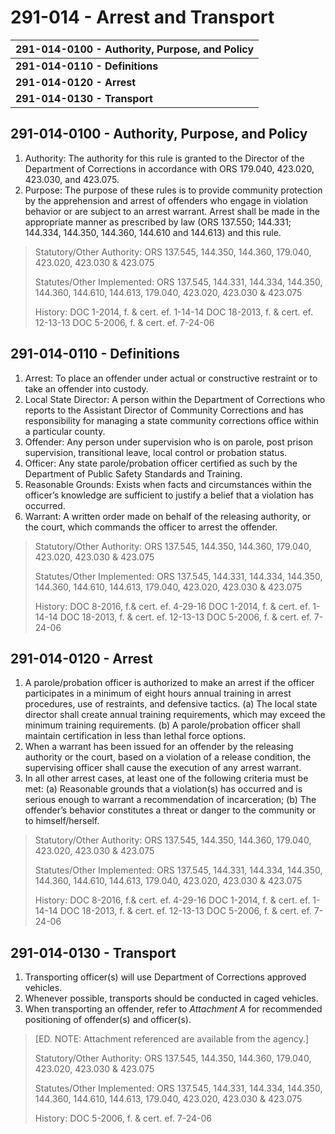 # 291-014 - Arrest and Transport

| **291-014-0100 - Authority, Purpose, and Policy** |
| :--- |
| **291-014-0110 - Definitions** |
| **291-014-0120 - Arrest** |
| **291-014-0130 - Transport** |

## 291-014-0100 - Authority, Purpose, and Policy

1. Authority: The authority for this rule is granted to the Director of the Department of Corrections in accordance with ORS 179.040, 423.020, 423.030, and 423.075. 
2. Purpose: The purpose of these rules is to provide community protection by the apprehension and arrest of offenders who engage in violation behavior or are subject to an arrest warrant. Arrest shall be made in the appropriate manner as prescribed by law \(ORS 137.550; 144.331; 144.334, 144.350, 144.360, 144.610 and 144.613\) and this rule.

> Statutory/Other Authority: ORS 137.545, 144.350, 144.360, 179.040, 423.020, 423.030 & 423.075 
>
> Statutes/Other Implemented: ORS 137.545, 144.331, 144.334, 144.350, 144.360, 144.610, 144.613, 179.040, 423.020, 423.030 & 423.075 
>
> History: DOC 1-2014, f. & cert. ef. 1-14-14 DOC 18-2013, f. & cert. ef. 12-13-13 DOC 5-2006, f. & cert. ef. 7-24-06

## 291-014-0110 - Definitions

1. Arrest: To place an offender under actual or constructive restraint or to take an offender into custody. 
2. Local State Director: A person within the Department of Corrections who reports to the Assistant Director of Community Corrections and has responsibility for managing a state community corrections office within a particular county. 
3. Offender: Any person under supervision who is on parole, post prison supervision, transitional leave, local control or probation status. 
4. Officer: Any state parole/probation officer certified as such by the Department of Public Safety Standards and Training. 
5. Reasonable Grounds: Exists when facts and circumstances within the officer’s knowledge are sufficient to justify a belief that a violation has occurred. 
6. Warrant: A written order made on behalf of the releasing authority, or the court, which commands the officer to arrest the offender.

> Statutory/Other Authority: ORS 137.545, 144.350, 144.360, 179.040, 423.020, 423.030 & 423.075 
>
> Statutes/Other Implemented: ORS 137.545, 144.331, 144.334, 144.350, 144.360, 144.610, 144.613, 179.040, 423.020, 423.030 & 423.075 
>
> History: DOC 8-2016, f.& cert. ef. 4-29-16 DOC 1-2014, f. & cert. ef. 1-14-14 DOC 18-2013, f. & cert. ef. 12-13-13 DOC 5-2006, f. & cert. ef. 7-24-06

## 291-014-0120 - Arrest

1. A parole/probation officer is authorized to make an arrest if the officer participates in a minimum of eight hours annual training in arrest procedures, use of restraints, and defensive tactics.  \(a\) The local state director shall create annual training requirements, which may exceed the minimum training requirements.  \(b\) A parole/probation officer shall maintain certification in less than lethal force options. 
2. When a warrant has been issued for an offender by the releasing authority or the court, based on a violation of a release condition, the supervising officer shall cause the execution of any arrest warrant. 
3. In all other arrest cases, at least one of the following criteria must be met:  \(a\) Reasonable grounds that a violation\(s\) has occurred and is serious enough to warrant a recommendation of incarceration;  \(b\) The offender’s behavior constitutes a threat or danger to the community or to himself/herself.

> Statutory/Other Authority: ORS 137.545, 144.350, 144.360, 179.040, 423.020, 423.030 & 423.075 
>
> Statutes/Other Implemented: ORS 137.545, 144.331, 144.334, 144.350, 144.360, 144.610, 144.613, 179.040, 423.020, 423.030 & 423.075 
>
> History: DOC 8-2016, f.& cert. ef. 4-29-16 DOC 1-2014, f. & cert. ef. 1-14-14 DOC 18-2013, f. & cert. ef. 12-13-13 DOC 5-2006, f. & cert. ef. 7-24-06

## 291-014-0130 - Transport

1. Transporting officer\(s\) will use Department of Corrections approved vehicles. 
2. Whenever possible, transports should be conducted in caged vehicles. 
3. When transporting an offender, refer to _Attachment A_ for recommended positioning of offender\(s\) and officer\(s\).

> \[ED. NOTE: Attachment referenced are available from the agency.\] 
>
> Statutory/Other Authority: ORS 137.545, 144.350, 144.360, 179.040, 423.020, 423.030 & 423.075
>
> Statutes/Other Implemented: ORS 137.545, 144.331, 144.334, 144.350, 144.360, 144.610, 144.613, 179.040, 423.020, 423.030 & 423.075 
>
> History: DOC 5-2006, f. & cert. ef. 7-24-06

